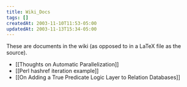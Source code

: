 ```yaml
---
title: Wiki_Docs
tags: []
createdAt: 2003-11-10T11:53-05:00
updatedAt: 2003-11-13T15:34-05:00
---
```


These are documents in the wiki (as opposed to in a LaTeX file as the source).

* [[Thoughts on Automatic Parallelization]]
* [[Perl hashref iteration example]]
* [[On Adding a True Predicate Logic Layer to Relation Databases]]

